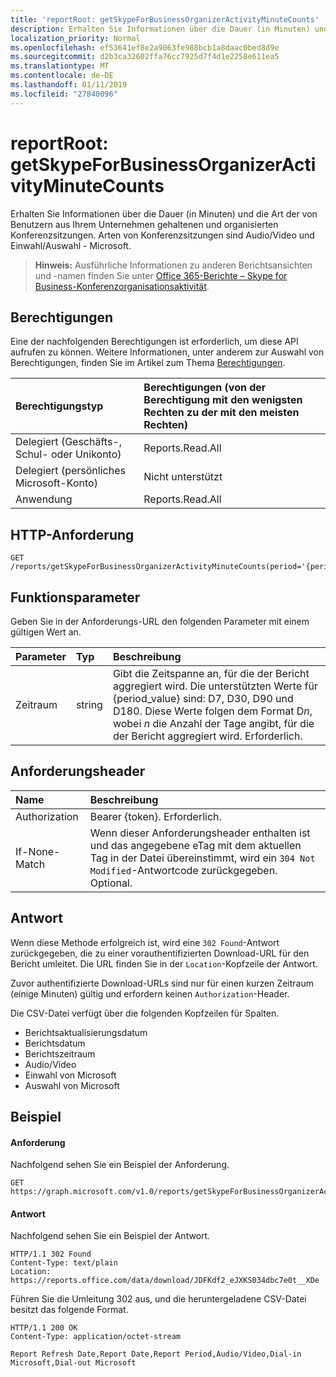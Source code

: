```yaml
---
title: 'reportRoot: getSkypeForBusinessOrganizerActivityMinuteCounts'
description: Erhalten Sie Informationen über die Dauer (in Minuten) und die Art der von Benutzern aus Ihrem Unternehmen gehaltenen und organisierten Konferenzsitzungen. Arten von Konferenzsitzungen sind Audio/Video und Einwahl/Auswahl - Microsoft.
localization_priority: Normal
ms.openlocfilehash: ef53641ef8e2a9063fe988bcb1a8daac0bed8d9e
ms.sourcegitcommit: d2b3ca32602ffa76cc7925d7f4d1e2258e611ea5
ms.translationtype: MT
ms.contentlocale: de-DE
ms.lasthandoff: 01/11/2019
ms.locfileid: "27840096"
---
```

# <a name="reportroot-getskypeforbusinessorganizeractivityminutecounts"></a>reportRoot: getSkypeForBusinessOrganizerActivityMinuteCounts

Erhalten Sie Informationen über die Dauer (in Minuten) und die Art der von Benutzern aus Ihrem Unternehmen gehaltenen und organisierten Konferenzsitzungen. Arten von Konferenzsitzungen sind Audio/Video und Einwahl/Auswahl - Microsoft.

> **Hinweis:** Ausführliche Informationen zu anderen Berichtsansichten und -namen finden Sie unter [Office 365-Berichte – Skype for Business-Konferenzorganisationsaktivität](https://support.office.com/client/Skype-for-Business-Online-conference-organized-activity-03a255d4-0e1d-4b24-b73d-7a62fae36254).

## <a name="permissions"></a>Berechtigungen

Eine der nachfolgenden Berechtigungen ist erforderlich, um diese API aufrufen zu können. Weitere Informationen, unter anderem zur Auswahl von Berechtigungen, finden Sie im Artikel zum Thema [Berechtigungen](/graph/permissions-reference).

| Berechtigungstyp                        | Berechtigungen (von der Berechtigung mit den wenigsten Rechten zu der mit den meisten Rechten) |
| :------------------------------------- | :--------------------------------------- |
| Delegiert (Geschäfts-, Schul- oder Unikonto)     | Reports.Read.All                         |
| Delegiert (persönliches Microsoft-Konto) | Nicht unterstützt                           |
| Anwendung                            | Reports.Read.All                         |

## <a name="http-request"></a>HTTP-Anforderung

<!-- { "blockType": "ignored" } --> 

```http
GET /reports/getSkypeForBusinessOrganizerActivityMinuteCounts(period='{period_value}')
```

## <a name="function-parameters"></a>Funktionsparameter

Geben Sie in der Anforderungs-URL den folgenden Parameter mit einem gültigen Wert an.

| Parameter | Typ   | Beschreibung                              |
| :-------- | :----- | :--------------------------------------- |
| Zeitraum    | string | Gibt die Zeitspanne an, für die der Bericht aggregiert wird. Die unterstützten Werte für {period_value} sind: D7, D30, D90 und D180. Diese Werte folgen dem Format D*n*, wobei *n* die Anzahl der Tage angibt, für die der Bericht aggregiert wird. Erforderlich.  |

## <a name="request-headers"></a>Anforderungsheader

| Name          | Beschreibung                              |
| :------------ | :--------------------------------------- |
| Authorization | Bearer {token}. Erforderlich.                |
| If-None-Match | Wenn dieser Anforderungsheader enthalten ist und das angegebene eTag mit dem aktuellen Tag in der Datei übereinstimmt, wird ein `304 Not Modified`-Antwortcode zurückgegeben. Optional. |

## <a name="response"></a>Antwort

Wenn diese Methode erfolgreich ist, wird eine `302 Found`-Antwort zurückgegeben, die zu einer vorauthentifizierten Download-URL für den Bericht umleitet. Die URL finden Sie in der `Location`-Kopfzeile der Antwort.

Zuvor authentifizierte Download-URLs sind nur für einen kurzen Zeitraum (einige Minuten) gültig und erfordern keinen `Authorization`-Header.

Die CSV-Datei verfügt über die folgenden Kopfzeilen für Spalten.

- Berichtsaktualisierungsdatum
- Berichtsdatum
- Berichtszeitraum
- Audio/Video
- Einwahl von Microsoft
- Auswahl von Microsoft

## <a name="example"></a>Beispiel

#### <a name="request"></a>Anforderung

Nachfolgend sehen Sie ein Beispiel der Anforderung.

<!--{
  "blockType": "request",
  "isComposable": true,
  "name": "reportroot_getskypeforbusinessorganizeractivityminutecounts"
}-->

```http
GET https://graph.microsoft.com/v1.0/reports/getSkypeForBusinessOrganizerActivityMinuteCounts(period='D7')
```

#### <a name="response"></a>Antwort

Nachfolgend sehen Sie ein Beispiel der Antwort.

<!-- {
  "blockType": "response",
  "truncated": true,
  "@odata.type": "microsoft.graph.report"
} -->

```http
HTTP/1.1 302 Found
Content-Type: text/plain
Location: https://reports.office.com/data/download/JDFKdf2_eJXKS034dbc7e0t__XDe
```

Führen Sie die Umleitung 302 aus, und die heruntergeladene CSV-Datei besitzt das folgende Format.

<!-- { "blockType": "ignored" } --> 

```http
HTTP/1.1 200 OK
Content-Type: application/octet-stream

Report Refresh Date,Report Date,Report Period,Audio/Video,Dial-in Microsoft,Dial-out Microsoft
```
